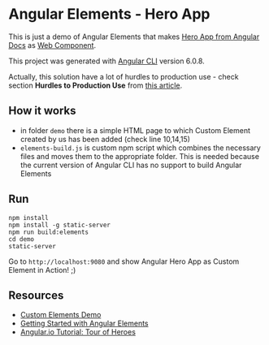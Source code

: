 # Angular Elements - Hero App

This is just a demo of Angular Elements that makes [Hero App from Angular Docs](https://angular.io/tutorial) as [Web Component](https://www.webcomponents.org/).

This project was generated with [Angular CLI](https://github.com/angular/angular-cli) version 6.0.8.

Actually, this solution have a lot of hurdles to production use - check section **Hurdles to Production Use** from [this article](https://www.telerik.com/blogs/getting-started-with-angular-elements).

## How it works
* in folder `demo` there is a simple HTML page to which Custom Element created by us has been added (check line 10,14,15)
* `elements-build.js` is custom npm script which combines the necessary files and moves them to the appropriate folder. This is needed because the current version of Angular CLI has no support to build Angular Elements

## Run
```
npm install
npm install -g static-server
npm run build:elements
cd demo
static-server
```
Go to `http://localhost:9080` and show Angular Hero App as Custom Element in Action! ;)

## Resources
* [Custom Elements Demo](https://github.com/samjulien/elements-demo)
* [Getting Started with Angular Elements](https://www.telerik.com/blogs/getting-started-with-angular-elements)
* [Angular.io Tutorial: Tour of Heroes](https://angular.io/tutorial)
